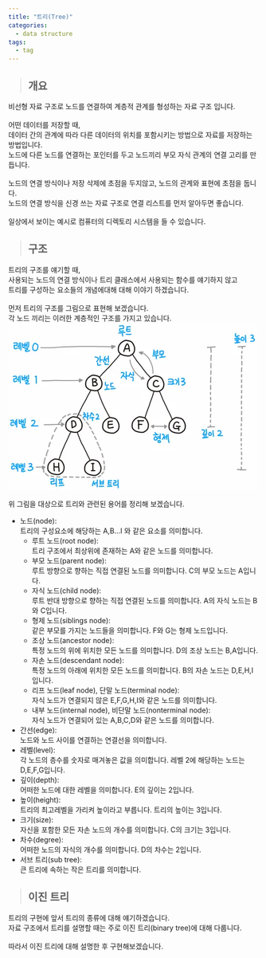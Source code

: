```yaml
---
title: "트리(Tree)"
categories:
  - data structure
tags:
  - tag
---
```

> ## 개요

비선형 자료 구조로 노드를 연결하여 계층적 관계를 형성하는 자료 구조 입니다.<br>
<br>
어떤 데이터를 저장할 때,<br>
데이터 간의 관계에 따라 다른 데이터의 위치를 포함시키는 방법으로 자료를 저장하는 방법입니다.<br>
노드에 다른 노드를 연결하는 포인터를 두고 노드끼리 부모 자식 관계의 연결 고리를 만듭니다.<br>
<br>
노드의 연결 방식이나 저장 삭제에 초점을 두지않고, 노드의 관계와 표현에 초점을 둡니다.<br>
노드의 연결 방식을 신경 쓰는 자료 구조로 연결 리스트를 먼저 알아두면 좋습니다.<br>
<br>
일상에서 보이는 예시로 컴퓨터의 디렉토리 시스템을 들 수 있습니다.
> ## 구조

트리의 구조를 얘기할 때,<br>
사용되는 노드의 연결 방식이나 트리 클래스에서 사용되는 함수를 얘기하지 않고<br>
트리를 구성하는 요소들의 개념에대해 대해 이야기 하겠습니다.<br>
<br>
먼저 트리의 구조를 그림으로 표현해 보겠습니다.<br>
각 노드 끼리는 이러한 계층적인 구조를 가지고 있습니다.<br>
![alt](/assets/images/data-structure/0001-01-01-tree/1.png)<br>

위 그림을 대상으로 트리와 관련된 용어를 정리해 보겠습니다.
- 노드(node):<br>
트리의 구성요소에 해당하는 A,B...I 와 같은 요소를 의미합니다.
  - 루트 노드(root node):<br>
트리 구조에서 최상위에 존재하는 A와 같은 노드를 의미합니다.
  - 부모 노드(parent node):<br>
루트 방향으로 향하는 직접 연결된 노드를 의미합니다. C의 부모 노드는 A입니다.
  - 자식 노드(child node):<br>
루트 반대 방향으로 향하는 직접 연결된 노드를 의미합니다. A의 자식 노드는 B와 C입니다.
  - 형제 노드(siblings node):<br>
같은 부모를 가지는 노드들을 의미합니다. F와 G는 형제 노드입니다.
  - 조상 노드(ancestor node):<br>
특정 노드의 위에 위치한 모든 노드를 의미합니다. D의 조상 노드는 B,A입니다.
  - 자손 노드(descendant node):<br>
특정 노드의 아래에 위치한 모든 노드를 의미합니다. B의 자손 노드는 D,E,H,I입니다.
  - 리프 노드(leaf node), 단말 노드(terminal node):<br>
자식 노드가 연결되지 않은 E,F,G,H,I와 같은 노드를 의미합니다.
  - 내부 노드(internal node), 비단말 노드(nonterminal node):<br>
자식 노드가 연결되어 있는 A,B,C,D와 같은 노드를 의미합니다.
- 간선(edge):<br>
노드와 노드 사이를 연결하는 연결선을 의미합니다.
- 레벨(level):<br>
각 노드의 층수를 숫자로 매겨놓은 값을 의미합니다. 레벨 2에 해당하는 노드는 D,E,F,G입니다.
- 깊이(depth):<br>
어떠한 노드에 대한 레벨을 의미합니다. E의 깊이는 2입니다.
- 높이(height):<br>
트리의 최고레벨을 가리켜 높이라고 부릅니다. 트리의 높이는 3입니다.
- 크기(size):<br>
자신을 포함한 모든 자손 노드의 개수를 의미합니다. C의 크기는 3입니다.
- 차수(degree):<br>
어떠한 노드의 자식의 개수를 의미합니다. D의 차수는 2입니다.
- 서브 트리(sub tree):<br>
큰 트리에 속하는 작은 트리를 의미합니다.

> ## 이진 트리

트리의 구현에 앞서 트리의 종류에 대해 얘기하겠습니다.<br>
자료 구조에서 트리를 설명할 때는 주로 이진 트리(binary tree)에 대해 다룹니다.<br>
<br>
따라서 이진 트리에 대해 설명한 후 구현해보겠습니다.
